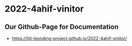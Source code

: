# 2022-4ahif-vinitor

## Our Github-Page for Documentation
- https://htl-leonding-project.github.io/2022-4ahif-vinitor/



